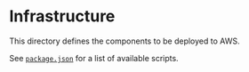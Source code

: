 # Infrastructure

This directory defines the components to be deployed to AWS.

See [`package.json`](./package.json) for a list of available scripts.
